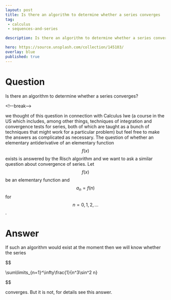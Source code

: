 ```yaml
---
layout: post
title: Is there an algorithm to determine whether a series converges
tag:
 - calculus
 - sequences-and-series

description: Is there an algorithm to determine whether a series converges

hero: https://source.unsplash.com/collection/145103/
overlay: blue 
published: true
---
```


# Question 

Is there an algorithm to determine whether a series converges?

<!–-break-–>


we thought of this question in connection with Calculus Iwe (a course in the US which includes, among other things, techniques of integration and convergence tests for series, both of which are taught as a bunch of techniques that might work for a particular problem) but feel free to make the answers as complicated as necessary. The question of whether an elementary antiderivative of an elementary function $$f(x)$$ exists is answered by the Risch algorithm and we want to ask a similar question about convergence of series.
Let $$f(x)$$ be an elementary function and $$a_n=f(n)$$ for $$n=0,1,2,\ldots$$.

# Answer 


If such an algorithm would exist at the moment then we will know whether the series 


$$


\sum\limits_{n=1}^\infty\frac{1}{n^3\sin^2 n}


$$


converges. But it is not, for details see this answer.

